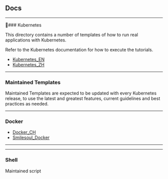 ## Docs

--- 

### Kubernetes

This directory contains a number of templates of how to run real applications with Kubernetes.


Refer to the Kubernetes documentation for how to execute the tutorials.

 * [Kubernetes_EN](https://kubernetes.io/docs/tutorials/)
 * [Kubernetes_ZH](https://www.kubernetes.org.cn/doc-11)

---

### Maintained Templates
Maintained Templates are expected to be updated with every Kubernetes release, to use the latest and greatest features, current guidelines and best practices as needed.

---
### Docker

* [Docker_CH](https://yeasy.gitbooks.io/docker_practice/content/introduction/what.html)
* [Smilesoul_Docker](https://hub.docker.com/u/smilesoul/)

---
<!-- ### Dockerfile -->
---
### Shell
Maintained script